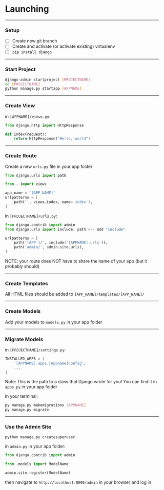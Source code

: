 # Launching

------------------------------------------------------

### Setup

- [ ] Create new git branch
- [ ] Create and activate (or activate existing) virtualenv
- [ ] `pip install django`

------------------------------------------------------
### Start Project

```bash
django-admin startproject [PROJECTNAME]
cd [PROJECTNAME]
python manage.py startapp [APPNAME]
```

------------------------------------------------------
### Create View

in `[APPNAME]/views.py`:  

```python
from django.http import HttpResponse

def index(request):  
    return HttpResponse("Hello, world")  
```

------------------------------------------------------

### Create Route

Create a new `urls.py` file in your app folder

```python
from django.urls import path

from . import views

app_name = '[APP_NAME]'
urlpatterns = [
    path('', views.index, name='index'),
]
```

in `[PROJECTNAME]/urls.py`:

```python
from django.contrib import admin
from django.urls import include, path <-- add "include"

urlpatterns = [
    path('[APP ]/', include('[APPNAME].urls')),
    path('admin/', admin.site.urls),
]
```
NOTE: your route does NOT have to share the name of your app (but it probably should)

------------------------------------------------------

### Create Templates

All HTML files should be added to `[APP_NAME]/templates/[APP_NAME]/`


------------------------------------------------------
### Create Models

Add your models to `models.py` in your app folder

------------------------------------------------------
### Migrate Models


in `[PROJECTNAME]/settings.py`:

```python
INSTALLED_APPS = [
    '[APPNAME].apps.[Appname]Config',
    ...
]
```
Note: This is the path to a class that Django wrote for you! You can find it in `apps.py` in your app folder

In your terminal:
```bash
py manage.py makemigrations [APPNAME]
py manage.py migrate 
```
------------------------------------------------------

### Use the Admin Site

```bash
python manage.py createsuperuser
```


in `admin.py` in your app folder:

```python
from django.contrib import admin

from .models import ModelName

admin.site.register(ModelName)
```

then navigate to `http://localhost:8000/admin` in your browser and log in


